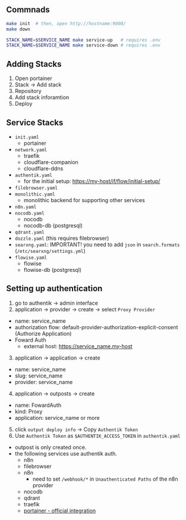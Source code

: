 ## Commnads

```bash
make init  # then, open http://hostname:9000/
make down

STACK_NAME=$SERVICE_NAME make service-up   # requires .env
STACK_NAME=$SERVICE_NAME make service-down # requires .env
```

## Adding Stacks

1. Open portainer
2. Stack -> Add stack
3. Repository
4. Add stack inforamtion
5. Deploy

## Service Stacks

- `init.yaml`
  - portainer
- `network.yaml`
  - traefik
  - cloudflare-companion
  - cloudflare-ddns
- `authentik.yaml`
  - for the initial setup: <https://my-host/if/flow/initial-setup/>
- `filebrowser.yaml`
- `monolithic.yaml`
  - monolithic backend for supporting other services
- `n8n.yaml`
- `nocodb.yaml`
  - nocodb
  - nocodb-db (postgresql)
- `qdrant.yaml`
- `dozzle.yaml` (this requires filebrowser)
- `searxng.yaml`: IMPORTANT! you need to add `json` in `search.formats` (`/etc/searxng/settings.yml`)
- `flowise.yaml`
  - flowise
  - flowise-db (postgresql)

## Setting up authentication

1. go to authentik -> admin interface
2. application -> provider -> create -> select `Proxy Provider`

- name: service_name
- authorization flow: default-provider-authorization-explicit-consent (Authorize Application)
- Foward Auth
  - external host: https://service_name.my-host

3. application -> application -> create

- name: service_name
- slug: service_name
- provider: service_name

4. application -> outposts -> create

- name: FowardAuth
- kind: Proxy
- application: service_name or more

5. click `output deploy info` -> Copy `Authentik Token`
6. Use `Authentik Token` as `$AUTHENTIK_ACCESS_TOKEN` in `authentik.yaml`

- outpost is only created once.
- the following services use authentik auth.
  - n8n
  - filebrowser
  - n8n
    - need to set `/webhook/*` in `Unauthenticated Paths` of the n8n provider
  - nocodb
  - qdrant
  - traefik
  - [portainer - official integration](https://docs.goauthentik.io/integrations/services/portainer/)
